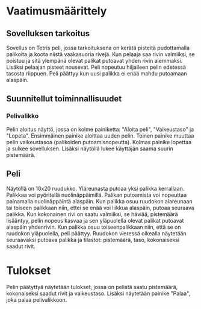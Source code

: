 # Vaatimusmäärittely

## Sovelluksen tarkoitus
Sovellus on Tetris peli, jossa tarkoituksena on kerätä pisteitä pudottamalla palikoita ja koota niistä vaakasuoria rivejä.
Kun pelaaja saa rivin valmiiksi, se poistuu ja sitä ylempänä olevat palikat putoavat yhden rivin alemmaksi.
Lisäksi pelaajan pisteet nousevat.
Peli nopeutuu hiljalleen pelin edetessä tasosta riippuen.
Peli päättyy kun uusi palikka ei enää mahdu putoamaan alaspäin.

## Suunnitellut toiminnallisuudet

### Pelivalikko
Pelin aloitus näyttö, jossa on kolme painiketta: "Aloita peli", "Vaikeustaso" ja "Lopeta".
Ensimmäinen painike aloittaa uuden pelin.
Toinen painike muuttaa pelin vaikeustasoa (palikoiden putoamisnopeutta).
Kolmas painike lopettaa ja sulkee sovelluksen.
Lisäksi näytöllä lukee käyttäjän saama suurin pistemäärä.

## Peli
Näytöllä on 10x20 ruudukko.
Yläreunasta putoaa yksi palikka kerrallaan.
Palikkaa voi pyöritellä nuolinäppäimillä.
Palikan putoamista voi nopeuttaa painamalla nuolinäppäintä alaspäin.
Kun palikka osuu ruudokon alareunaan tai toiseen palikkaan niin, ettei se enää voi liikkua alaspäin, putoaa seuraava palikka.
Kun kokonainen rivi on saatu valmiiksi, se häviää, pistemäärä lisääntyy, pelin nopeus kasvaa ja sen yläpuolella olevat palikat putoavat alaspäin yhdenrivin.
Kun palikka osuu toiseenpalikkaan niin, että se on ruudokon yläpuolella, peli päättyy.
Ruudokon vieressä oikealla näytetään seuraavaksi putoava palikka ja tilastot: pistemäärä, taso, kokonaiseksi saadut rivit.

# Tulokset
Pelin päätyttyä näytetään tulokset, jossa on pelistä saatu pistemäärä, kokonaiseksi saadut rivit ja vaikeustaso.
Lisäksi näytetään painike "Palaa", joka palaa pelivalikkoon.